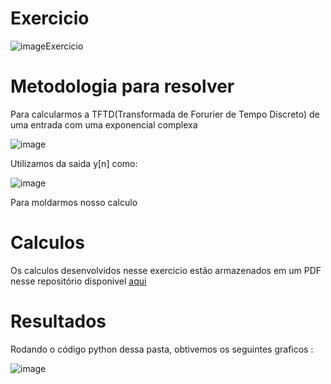 # Exercicio

![imageExercicio](https://user-images.githubusercontent.com/31904108/164033987-7471b57b-248a-4207-91da-98c4c6621b7b.png)

# Metodologia para resolver 

Para calcularmos a TFTD(Transformada de Forurier de Tempo Discreto) de uma entrada com uma exponencial complexa 

![image](https://user-images.githubusercontent.com/31904108/164036061-1d4c0a75-bfd7-4964-8653-23d08c785537.png)

Utilizamos da saida y[n] como: 

![image](https://user-images.githubusercontent.com/31904108/164036326-7026aa50-fb14-4fa2-8add-772a107aac7d.png)

Para moldarmos nosso calculo

# Calculos
Os calculos desenvolvidos nesse exercicio estão armazenados em um PDF nesse repositório disponivel [aqui](https://github.com/efrainmpp1/ProcessamentoDigitalSinais/blob/main/Aula5_Parte2/CalculosExercicioAula5.pdf)

# Resultados 

Rodando o código python dessa pasta, obtivemos os seguintes graficos :

![image](https://user-images.githubusercontent.com/31904108/164911141-095a0bc6-4777-498d-bdee-34b3a4d7cf96.png)

